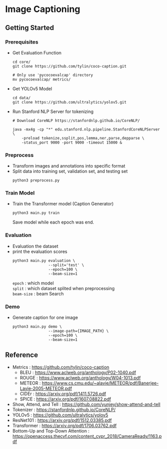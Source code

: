# Image Captioning

## Getting Started
### Prerequisites
* Get Evaluation Function
    ```
    cd core/
    git clone https://github.com/tylin/coco-caption.git

    # Only use 'pycocoevalcap' directory
    mv pycocoevalcap/ metrics/
    ```

* Get YOLOv5 Model
    ```
    cd data/
    git clone https://github.com/ultralytics/yolov5.git
    ```

* Run Stanford NLP Server for tokenizing
    ```
    # Download CoreNLP https://stanfordnlp.github.io/CoreNLP/

    java -mx4g -cp "*" edu.stanford.nlp.pipeline.StanfordCoreNLPServer \
        -preload tokenize,ssplit,pos,lemma,ner,parse,depparse \
        -status_port 9000 -port 9000 -timeout 15000 & 
    ```

### Preprocess
* Transform images and annotations into specific format
* Split data into training set, validation set, and testing set
    ```
    python3 preprocess.py
    ```

### Train Model
* Train the Transformer model (Caption Generator)
    ```
    python3 main.py train
    ```
    Save model while each epoch was end.

### Evaluation
* Evaluation the dataset
* print the evaluation scores
    ```
    python3 main.py evaluation \
                    --split='test' \
                    --epoch=100 \
                    --beam-size=1
    ```
    `epoch` : which model
    <br>
    `split` : which dataset splited when preprocessing
    <br>
    `beam-size` : beam Search

### Demo
* Generate caption for one image
    ```
    python3 main.py demo \
                    --image-path={IMAGE_PATH} \
                    --epoch=100 \
                    --beam-size=1
    ```

## Reference
* Metrics : https://github.com/tylin/coco-caption
    * BLEU : https://www.aclweb.org/anthology/P02-1040.pdf
    * ROUGE : https://www.aclweb.org/anthology/W04-1013.pdf
    * METEOR : https://www.cs.cmu.edu/~alavie/METEOR/pdf/Banerjee-Lavie-2005-METEOR.pdf
    * CIDEr : https://arxiv.org/pdf/1411.5726.pdf
    * SPICE : https://arxiv.org/pdf/1607.08822.pdf
* Show, Attend, and Tell : https://github.com/yunjey/show-attend-and-tell
* Tokenizer : https://stanfordnlp.github.io/CoreNLP/
* YOLOv5 : https://github.com/ultralytics/yolov5
* ResNet101 : https://arxiv.org/pdf/1512.03385.pdf
* Transformer : https://arxiv.org/pdf/1706.03762.pdf
* Bottom-Up and Top-Down Attention : https://openaccess.thecvf.com/content_cvpr_2018/CameraReady/1163.pdf